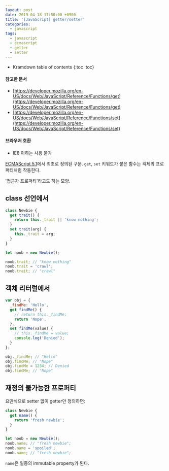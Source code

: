 ```yaml
---
layout: post
date: 2019-04-18 17:50:00 +0900
title: '[JavaScript] getter/setter'
categories:
  - javascript
tags:
  - javascript
  - ecmascript
  - getter
  - setter
---
```


* Kramdown table of contents
{:toc .toc}

#### 참고한 문서

- [https://developer.mozilla.org/en-US/docs/Web/JavaScript/Reference/Functions/get](https://developer.mozilla.org/en-US/docs/Web/JavaScript/Reference/Functions/get)
- [https://developer.mozilla.org/en-US/docs/Web/JavaScript/Reference/Functions/set](https://developer.mozilla.org/en-US/docs/Web/JavaScript/Reference/Functions/set)

#### 브라우저 호환

- IE8 이하는 사용 불가

[ECMAScript 5.1](https://www.ecma-international.org/ecma-262/5.1/#sec-11.1.5)에서 최초로 정의된 구문. `get`, `set` 키워드가 붙은 함수는 객체의 프로퍼티처럼 작동한다.

'접근자 프로퍼티'라고도 하는 모양.

## class 선언에서

```js
class Newbie {
  get trait() {
    return this._trait || 'know nothing';
  }
  set trait(arg) {
    this._trait = arg;
  }
}

let noob = new Newbie();

noob.trait; // "know nothing"
noob.trait = 'crawl';
noob.trait; // "crawl"
```

## 객체 리터럴에서

```js
var obj = {
  _findMe: 'Hello',
  get findMe() {
    // return this._findMe;
    return 'Nope';
  },
  set findMe(value) {
    // this._findMe = value;
    console.log('Denied');
  }     
};

obj._findMe; // "Hello"
obj.findMe; // "Nope"
obj.findMe = 1234; // Denied
obj.findMe; // "Nope"
```

## 재정의 불가능한 프로퍼티

요딴식으로 setter 없이 getter만 정의하면:

```js
class Newbie {
  get name() {
    return 'fresh newbie';
  }
}

let noob = new Newbie();
noob.name; // "fresh newbie";
noob.name = 'spoiled';
noob.name; // "fresh newbie";
```

`name`은 일종의 immutable property가 된다.
